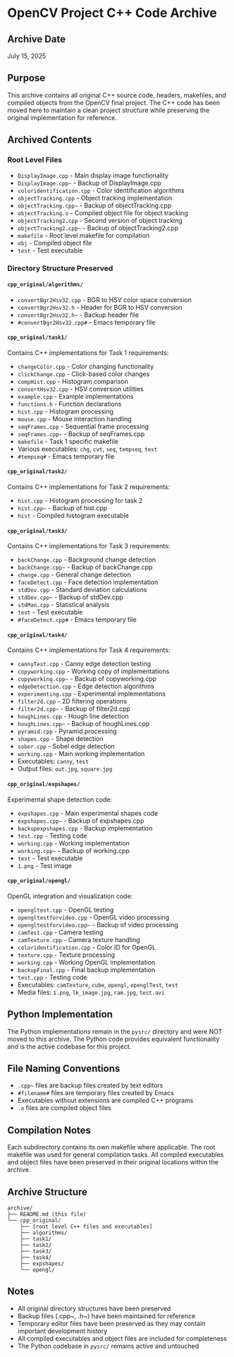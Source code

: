 # OpenCV Project C++ Code Archive

## Archive Date
July 15, 2025

## Purpose
This archive contains all original C++ source code, headers, makefiles, and compiled objects from the OpenCV final project. The C++ code has been moved here to maintain a clean project structure while preserving the original implementation for reference.

## Archived Contents

### Root Level Files
- `DisplayImage.cpp` - Main display image functionality
- `DisplayImage.cpp~` - Backup of DisplayImage.cpp
- `coloridentification.cpp` - Color identification algorithms
- `objectTracking.cpp` - Object tracking implementation
- `objectTracking.cpp~` - Backup of objectTracking.cpp
- `objectTracking.o` - Compiled object file for object tracking
- `objectTracking2.cpp` - Second version of object tracking
- `objectTracking2.cpp~` - Backup of objectTracking2.cpp
- `makefile` - Root level makefile for compilation
- `obj` - Compiled object file
- `test` - Test executable

### Directory Structure Preserved

#### `cpp_original/algorithms/`
- `convertBgr2Hsv32.cpp` - BGR to HSV color space conversion
- `convertBgr2Hsv32.h` - Header for BGR to HSV conversion
- `convertBgr2Hsv32.h~` - Backup header file
- `#convertBgr2Hsv32.cpp#` - Emacs temporary file

#### `cpp_original/task1/`
Contains C++ implementations for Task 1 requirements:
- `changeColor.cpp` - Color changing functionality
- `clickChange.cpp` - Click-based color changes
- `compHist.cpp` - Histogram comparison
- `convertHsv32.cpp` - HSV conversion utilities
- `example.cpp` - Example implementations
- `functions.h` - Function declarations
- `hist.cpp` - Histogram processing
- `mouse.cpp` - Mouse interaction handling
- `seqFrames.cpp` - Sequential frame processing
- `seqFrames.cpp~` - Backup of seqFrames.cpp
- `makefile` - Task 1 specific makefile
- Various executables: `chg`, `cvt`, `seq`, `tempseq`, `test`
- `#tempseq#` - Emacs temporary file

#### `cpp_original/task2/`
Contains C++ implementations for Task 2 requirements:
- `hist.cpp` - Histogram processing for task 2
- `hist.cpp~` - Backup of hist.cpp
- `hist` - Compiled histogram executable

#### `cpp_original/task3/`
Contains C++ implementations for Task 3 requirements:
- `backChange.cpp` - Background change detection
- `backChange.cpp~` - Backup of backChange.cpp
- `change.cpp` - General change detection
- `faceDetect.cpp` - Face detection implementation
- `stdDev.cpp` - Standard deviation calculations
- `stdDev.cpp~` - Backup of stdDev.cpp
- `stdMan.cpp` - Statistical analysis
- `test` - Test executable
- `#faceDetect.cpp#` - Emacs temporary file

#### `cpp_original/task4/`
Contains C++ implementations for Task 4 requirements:
- `cannyTest.cpp` - Canny edge detection testing
- `copyworking.cpp` - Working copy of implementations
- `copyworking.cpp~` - Backup of copyworking.cpp
- `edgeDetection.cpp` - Edge detection algorithms
- `experimenting.cpp` - Experimental implementations
- `filter2d.cpp` - 2D filtering operations
- `filter2d.cpp~` - Backup of filter2d.cpp
- `houghLines.cpp` - Hough line detection
- `houghLines.cpp~` - Backup of houghLines.cpp
- `pyramid.cpp` - Pyramid processing
- `shapes.cpp` - Shape detection
- `sober.cpp` - Sobel edge detection
- `working.cpp` - Main working implementation
- Executables: `canny`, `test`
- Output files: `out.jpg`, `square.jpg`

#### `cpp_original/expshapes/`
Experimental shape detection code:
- `expshapes.cpp` - Main experimental shapes code
- `expshapes.cpp~` - Backup of expshapes.cpp
- `backupexpshapes.cpp` - Backup implementation
- `test.cpp` - Testing code
- `working.cpp` - Working implementation
- `working.cpp~` - Backup of working.cpp
- `test` - Test executable
- `1.png` - Test image

#### `cpp_original/opengl/`
OpenGL integration and visualization code:
- `opengltest.cpp` - OpenGL testing
- `opengltestforvideo.cpp` - OpenGL video processing
- `opengltestforvideo.cpp~` - Backup of video processing
- `camTest.cpp` - Camera testing
- `camTexture.cpp` - Camera texture handling
- `coloridentification.cpp` - Color ID for OpenGL
- `texture.cpp` - Texture processing
- `working.cpp` - Working OpenGL implementation
- `backupFinal.cpp` - Final backup implementation
- `test.cpp` - Testing code
- Executables: `camTexture`, `cube`, `opengl`, `openglTest`, `test`
- Media files: `1.png`, `lk_image.jpg`, `ram.jpg`, `test.avi`

## Python Implementation
The Python implementations remain in the `pysrc/` directory and were NOT moved to this archive. The Python code provides equivalent functionality and is the active codebase for this project.

## File Naming Conventions
- `.cpp~` files are backup files created by text editors
- `#filename#` files are temporary files created by Emacs
- Executables without extensions are compiled C++ programs
- `.o` files are compiled object files

## Compilation Notes
Each subdirectory contains its own makefile where applicable. The root makefile was used for general compilation tasks. All compiled executables and object files have been preserved in their original locations within the archive.

## Archive Structure
```
archive/
├── README.md (this file)
└── cpp_original/
    ├── [root level C++ files and executables]
    ├── algorithms/
    ├── task1/
    ├── task2/
    ├── task3/
    ├── task4/
    ├── expshapes/
    └── opengl/
```

## Notes
- All original directory structures have been preserved
- Backup files (.cpp~, .h~) have been maintained for reference
- Temporary editor files have been preserved as they may contain important development history
- All compiled executables and object files are included for completeness
- The Python codebase in `pysrc/` remains active and untouched